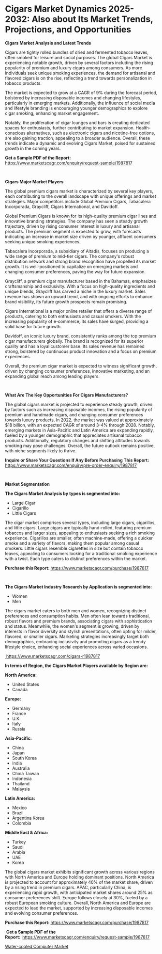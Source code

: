 <p><h1>Cigars Market Dynamics 2025-2032: Also about Its Market Trends, Projections, and Opportunities</h1></p><p><strong>Cigars Market Analysis and Latest Trends</strong></p>
<p><p>Cigars are tightly rolled bundles of dried and fermented tobacco leaves, often smoked for leisure and social purposes. The global Cigars Market is experiencing notable growth, driven by several factors including the rising popularity of premium and luxury cigars among consumers. As more individuals seek unique smoking experiences, the demand for artisanal and flavored cigars is on the rise, reflecting a trend towards personalization in tobacco products.</p><p>The market is expected to grow at a CAGR of 9% during the forecast period, bolstered by increasing disposable incomes and changing lifestyles, particularly in emerging markets. Additionally, the influence of social media and lifestyle branding is encouraging younger demographics to explore cigar smoking, enhancing market engagement.</p><p>Notably, the proliferation of cigar lounges and bars is creating dedicated spaces for enthusiasts, further contributing to market expansion. Health-conscious alternatives, such as electronic cigars and nicotine-free options, are also gaining traction, appealing to a broader audience. Overall, these trends indicate a dynamic and evolving Cigars Market, poised for sustained growth in the coming years.</p></p>
<p><strong>Get a Sample PDF of the Report:&nbsp;</strong> <a href="https://www.marketscagr.com/enquiry/request-sample/1987817?utm_campaign=1126&utm_medium=2&utm_source=Github&utm_content=ia&utm_term=06042025&utm_id=cigars">https://www.marketscagr.com/enquiry/request-sample/1987817</a></p>
<p>&nbsp;</p>
<p><strong>Cigars Major Market Players</strong></p>
<p><p>The global premium cigars market is characterized by several key players, each contributing to the overall landscape with unique offerings and market strategies. Major competitors include Global Premium Cigars, Tabacalera Incorporada, Graycliff, Cigars International, and Davidoff.</p><p>Global Premium Cigars is known for its high-quality premium cigar lines and innovative branding strategies. The company has seen a steady growth trajectory, driven by rising consumer interest in luxury and artisanal products. The premium segment is expected to grow, with forecasts indicating an increase in market size driven by younger, affluent consumers seeking unique smoking experiences.</p><p>Tabacalera Incorporada, a subsidiary of Altadis, focuses on producing a wide range of premium to mid-tier cigars. The company's robust distribution network and strong brand recognition have propelled its market growth. It is well-positioned to capitalize on emerging markets and changing consumer preferences, paving the way for future expansion.</p><p>Graycliff, a premium cigar manufacturer based in the Bahamas, emphasizes craftsmanship and exclusivity. With a focus on high-quality ingredients and unique blends, Graycliff has carved a niche in the luxury market. Sales revenue has shown an upward trend, and with ongoing efforts to enhance brand visibility, its future growth prospects remain promising.</p><p>Cigars International is a major online retailer that offers a diverse range of products, catering to both enthusiasts and casual smokers. With the increasing popularity of e-commerce, its sales have surged, providing a solid base for future growth.</p><p>Davidoff, an iconic luxury brand, consistently ranks among the top premium cigar manufacturers globally. The brand is recognized for its superior quality and has a loyal customer base. Its sales revenue has remained strong, bolstered by continuous product innovation and a focus on premium experiences.</p><p>Overall, the premium cigar market is expected to witness significant growth, driven by changing consumer preferences, innovative marketing, and an expanding global reach among leading players.</p></p>
<p>&nbsp;</p>
<p><strong>What Are The Key Opportunities For Cigars Manufacturers?</strong></p>
<p><p>The global cigars market is projected to experience steady growth, driven by factors such as increasing disposable incomes, the rising popularity of premium and handmade cigars, and changing consumer preferences towards luxury products. In 2022, the market was valued at approximately $18 billion, with an expected CAGR of around 3-4% through 2028. Notably, emerging markets in Asia-Pacific and Latin America are expanding rapidly, fueled by a younger demographic that appreciates artisanal tobacco products. Additionally, regulatory changes and shifting attitudes towards smoking may pose challenges. Overall, the future outlook remains positive, with niche segments likely to thrive.</p></p>
<p><strong>Inquire or Share Your Questions If Any Before Purchasing This Report:</strong> <a href="https://www.marketscagr.com/enquiry/pre-order-enquiry/1987817?utm_campaign=1126&utm_medium=2&utm_source=Github&utm_content=ia&utm_term=06042025&utm_id=cigars">https://www.marketscagr.com/enquiry/pre-order-enquiry/1987817</a></p>
<p>&nbsp;</p>
<p><strong>Market Segmentation</strong></p>
<p><strong>The Cigars Market Analysis by types is segmented into:</strong></p>
<p><ul><li>Large Cigar</li><li>Cigarillo</li><li>Little Cigars</li></ul></p>
<p><p>The cigar market comprises several types, including large cigars, cigarillos, and little cigars. Large cigars are typically hand-rolled, featuring premium tobaccos and larger sizes, appealing to enthusiasts seeking a rich smoking experience. Cigarillos are smaller, often machine-made, offering a quicker smoke and a variety of flavors, making them popular among casual smokers. Little cigars resemble cigarettes in size but contain tobacco leaves, appealing to consumers looking for a traditional smoking experience with a twist. Each type caters to distinct preferences within the market.</p></p>
<p><strong>Purchase this Report:&nbsp;</strong><a href="https://www.marketscagr.com/purchase/1987817?utm_campaign=1126&utm_medium=2&utm_source=Github&utm_content=ia&utm_term=06042025&utm_id=cigars">https://www.marketscagr.com/purchase/1987817</a></p>
<p>&nbsp;</p>
<p><strong>The Cigars Market Industry Research by Application is segmented into:</strong></p>
<p><ul><li>Women</li><li>Men</li></ul></p>
<p><p>The cigars market caters to both men and women, recognizing distinct preferences and consumption habits. Men often lean towards traditional, robust flavors and premium brands, associating cigars with sophistication and status. Meanwhile, the women's segment is growing, driven by interests in flavor diversity and stylish presentations, often opting for milder, flavored, or smaller cigars. Marketing strategies increasingly target both demographics, embracing inclusivity and promoting cigars as a trendy lifestyle choice, enhancing social experiences across varied occasions.</p></p>
<p><a href="https://www.marketscagr.com/cigars-r1987817?utm_campaign=1126&utm_medium=2&utm_source=Github&utm_content=ia&utm_term=06042025&utm_id=cigars">&nbsp;https://www.marketscagr.com/cigars-r1987817</a></p>
<p><strong>In terms of Region, the Cigars Market Players available by Region are:</strong></p>
<p>
    <p> <strong> North America: </strong>
        <ul>
            <li>United States</li>
            <li>Canada</li>
        </ul>
        </p> 
    <p> <strong> Europe: </strong>
        <ul>
            <li>Germany</li>
            <li>France</li>
            <li>U.K.</li>
            <li>Italy</li>
            <li>Russia</li>
        </ul>
        </p> 
    <p> <strong> Asia-Pacific: </strong>
        <ul>
            <li>China</li>
            <li>Japan</li>
            <li>South Korea</li>
            <li>India</li>
            <li>Australia</li>
            <li>China Taiwan</li>
            <li>Indonesia</li>
            <li>Thailand</li>
            <li>Malaysia</li>
        </ul>
        </p> 
    <p> <strong> Latin America: </strong>
        <ul>
            <li>Mexico</li>
            <li>Brazil</li>
            <li>Argentina Korea</li>
            <li>Colombia</li>
        </ul>
        </p> 
    <p> <strong> Middle East & Africa: </strong>
        <ul>
            <li>Turkey</li>
            <li>Saudi</li>
            <li>Arabia</li>
            <li>UAE</li>
            <li>Korea</li>
        </ul>
    </p>
    </p>
<p><p>The global cigars market exhibits significant growth across various regions with North America and Europe holding dominant positions. North America is projected to account for approximately 40% of the market share, driven by a rising trend in premium cigars. APAC, particularly China, is experiencing rapid growth, with anticipated market shares around 25% as consumer preferences shift. Europe follows closely at 30%, fueled by a robust European smoking culture. Overall, North America and Europe are expected to lead the market, supported by increasing disposable incomes and evolving consumer preferences.</p></p>
<p><strong>Purchase this Report: </strong><a href="https://www.marketscagr.com/purchase/1987817?utm_campaign=1126&utm_medium=2&utm_source=Github&utm_content=ia&utm_term=06042025&utm_id=cigars">https://www.marketscagr.com/purchase/1987817</a></p>
<p>&nbsp;<strong>Get a Sample PDF of the Report:&nbsp;&nbsp;</strong><a href="https://www.marketscagr.com/enquiry/request-sample/1987817?utm_campaign=1126&utm_medium=2&utm_source=Github&utm_content=ia&utm_term=06042025&utm_id=cigars">https://www.marketscagr.com/enquiry/request-sample/1987817</a></p>
<p><strong></strong></p>
<p><p><a href="https://github.com/julyju69/Market-Research-Report-List-6/blob/main/water-cooled-computer-market.md?utm_campaign=1126&utm_medium=2&utm_source=Github&utm_content=ia&utm_term=06042025&utm_id=cigars">Water-cooled Computer Market</a></p></p>